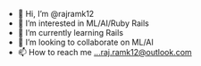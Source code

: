 - 👋 Hi, I’m @rajramk12
- 👀 I’m interested in ML/AI/Ruby Rails 
- 🌱 I’m currently learning Rails
- 💞️ I’m looking to collaborate on ML/AI
- 📫 How to reach me ...raj.ramk12@outlook.com

<!---
rajramk12/rajramk12 is a ✨ special ✨ repository because its `README.md` (this file) appears on your GitHub profile.
You can click the Preview link to take a look at your changes.
--->
